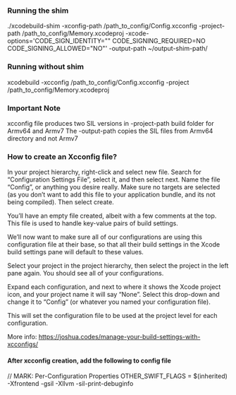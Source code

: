 ### Running the shim

./xcodebuild-shim -xconfig-path /path_to_config/Config.xcconfig -project-path /path_to_config/Memory.xcodeproj -xcode-options='CODE_SIGN_IDENTITY="" CODE_SIGNING_REQUIRED=NO CODE_SIGNING_ALLOWED="NO"'  -output-path ~/output-shim-path/

### Running without shim

xcodebuild -xcconfig /path_to_config/Config.xcconfig -project /path_to_config/Memory.xcodeproj

### Important Note
xcconfig file produces two SIL versions in -project-path build folder for Armv64 and Armv7
The -output-path copies the SIL files from Armv64 directory and not Armv7

### How to create an Xcconfig file?
In your project hierarchy, right-click and select new file. Search for “Configuration Settings File”, select it, and then select next. Name the file “Config”, or anything you desire really. Make sure no targets are selected (as you don’t want to add this file to your application bundle, and its not being compiled). Then select create.

You’ll have an empty file created, albeit with a few comments at the top. This file is used to handle key-value pairs of build settings.

We’ll now want to make sure all of our configurations are using this configuration file at their base, so that all their build settings in the Xcode build settings pane will default to these values.

Select your project in the project hierarchy, then select the project in the left pane again. You should see all of your configurations.

Expand each configuration, and next to where it shows the Xcode project icon, and your project name it will say “None”. Select this drop-down and change it to “Config” (or whatever you named your configuration file).

This will set the configuration file to be used at the project level for each configuration.

More info: https://joshua.codes/manage-your-build-settings-with-xcconfigs/


#### After xcconfig creation, add the following to config file
// MARK: Per-Configuration Properties
OTHER_SWIFT_FLAGS = $(inherited) -Xfrontend -gsil -Xllvm -sil-print-debuginfo
